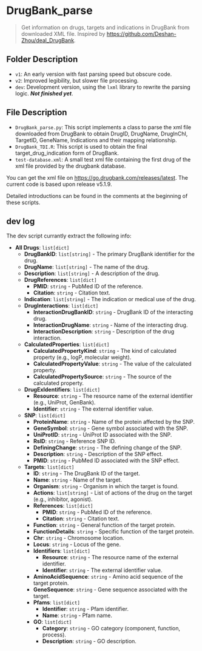# DrugBank_parse

> Get information on drugs, targets and indications in DrugBank from downloaded XML file.
> Inspired by https://github.com/Deshan-Zhou/deal_DrugBank.

## Folder Description

- `v1`: An early version with fast parsing speed but obscure code.
- `v2`: Improved legibility, but slower file processing.
- `dev`: Development version, using the `lxml` library to rewrite the parsing logic. ***Not finished yet***.

## File Description

- `DrugBank_parse.py`: This script implements a class to parse the xml file downloaded from DrugBank to obtain DrugID, DrugName, DrugInChI, TargetID, GeneName, Indications and their mapping relationship.
- `DrugBank_TDI.R`: This script is used to obtain the final target_drug_indication form of DrugBank.
- `test-database.xml`: A small test xml file containing the first drug of the xml file provided by the drugbank database.

You can get the xml file on https://go.drugbank.com/releases/latest. The current code is based upon release v5.1.9.

Detailed introductions can be found in the comments at the beginning of these scripts.

## dev log

The dev script currantly extract the following info:

- **All Drugs**: `list[dict]`
  - **DrugBankID**: `list[string]` - The primary DrugBank identifier for the drug.
  - **DrugName**: `list[string]` - The name of the drug.
  - **Description**: `list[string]` - A description of the drug.
  - **DrugReferences**: `list[dict]`
    - **PMID**: `string` - PubMed ID of the reference.
    - **Citation**: `string` - Citation text.
  - **Indication**: `list[string]` - The indication or medical use of the drug.
  - **DrugInteractions**: `list[dict]`
    - **InteractionDrugBankID**: `string` - DrugBank ID of the interacting drug.
    - **InteractionDrugName**: `string` - Name of the interacting drug.
    - **InteractionDescription**: `string` - Description of the drug interaction.
  - **CalculatedProperties**: `list[dict]`
    - **CalculatedPropertyKind**: `string` - The kind of calculated property (e.g., logP, molecular weight).
    - **CalculatedPropertyValue**: `string` - The value of the calculated property.
    - **CalculatedPropertySource**: `string` - The source of the calculated property.
  - **DrugExIdentifiers**: `list[dict]`
    - **Resource**: `string` - The resource name of the external identifier (e.g., UniProt, GenBank).
    - **Identifier**: `string` - The external identifier value.
  - **SNP**: `list[dict]`
    - **ProteinName**: `string` - Name of the protein affected by the SNP.
    - **GeneSymbol**: `string` - Gene symbol associated with the SNP.
    - **UniProtID**: `string` - UniProt ID associated with the SNP.
    - **RsID**: `string` - Reference SNP ID.
    - **DefiningChange**: `string` - The defining change of the SNP.
    - **Description**: `string` - Description of the SNP effect.
    - **PMID**: `string` - PubMed ID associated with the SNP effect.
  - **Targets**: `list[dict]`
    - **ID**: `string` - The DrugBank ID of the target.
    - **Name**: `string` - Name of the target.
    - **Organism**: `string` - Organism in which the target is found.
    - **Actions**: `list[string]` - List of actions of the drug on the target (e.g., inhibitor, agonist).
    - **References**: `list[dict]`
      - **PMID**: `string` - PubMed ID of the reference.
      - **Citation**: `string` - Citation text.
    - **Function**: `string` - General function of the target protein.
    - **FunctionDetails**: `string` - Specific function of the target protein.
    - **Chr**: `string` - Chromosome location.
    - **Locus**: `string` - Locus of the gene.
    - **Identifiers**: `list[dict]`
      - **Resource**: `string` - The resource name of the external identifier.
      - **Identifier**: `string` - The external identifier value.
    - **AminoAcidSequence**: `string` - Amino acid sequence of the target protein.
    - **GeneSequence**: `string` - Gene sequence associated with the target.
    - **Pfams**: `list[dict]`
      - **Identifier**: `string` - Pfam identifier.
      - **Name**: `string` - Pfam name.
    - **GO**: `list[dict]`
      - **Category**: `string` - GO category (component, function, process).
      - **Description**: `string` - GO description.
